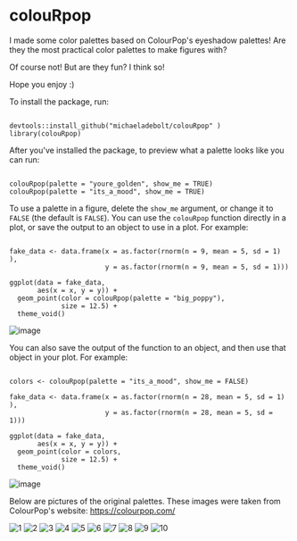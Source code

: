 # colouRpop

I made some color palettes based on ColourPop's eyeshadow palettes! Are they the most practical color palettes to make figures with? 

Of course not! But are they fun? I think so! 

Hope you enjoy :) 


To install the package, run:

```

devtools::install_github("michaeladebolt/colouRpop" )
library(colouRpop)

```

After you've installed the package, to preview what a palette looks like you can run: 

```

colouRpop(palette = "youre_golden", show_me = TRUE)
colouRpop(palette = "its_a_mood", show_me = TRUE)

```

To use a palette in a figure, delete the `show_me` argument, or change it to `FALSE` (the default is `FALSE`). You can use the `colouRpop` function directly in a plot, or save the output to an object to use in a plot. For example:

```

fake_data <- data.frame(x = as.factor(rnorm(n = 9, mean = 5, sd = 1) ),
                        y = as.factor(rnorm(n = 9, mean = 5, sd = 1)))

ggplot(data = fake_data, 
       aes(x = x, y = y)) +
  geom_point(color = colouRpop(palette = "big_poppy"), 
             size = 12.5) +
  theme_void() 

```



![image](https://user-images.githubusercontent.com/32584911/151461007-4afd2a3b-e001-4ae1-a17c-2fbc1b9762e1.png)


You can also save the output of the function to an object, and then use that object in your plot. For example:


```

colors <- colouRpop(palette = "its_a_mood", show_me = FALSE)

fake_data <- data.frame(x = as.factor(rnorm(n = 28, mean = 5, sd = 1) ),
                        y = as.factor(rnorm(n = 28, mean = 5, sd = 1)))

ggplot(data = fake_data, 
       aes(x = x, y = y)) +
  geom_point(color = colors, 
             size = 12.5) +
  theme_void() 

```

![image](https://user-images.githubusercontent.com/32584911/151461131-902f27c3-e807-4762-b7ce-33a7eb6d3008.png)

Below are pictures of the original palettes. These images were taken from ColourPop's website: https://colourpop.com/


![1](https://user-images.githubusercontent.com/32584911/151688682-90ac7afe-09a4-432d-b4d3-67448b8959a7.png)
![2](https://user-images.githubusercontent.com/32584911/151688684-9ffe8621-8ce3-41b9-89bc-e3add8d4ae21.png)
![3](https://user-images.githubusercontent.com/32584911/151688686-699228a8-19b7-42e4-ae11-2d769173f8d4.png)
![4](https://user-images.githubusercontent.com/32584911/151688688-c3526b9d-10f5-44c2-a1bf-e43ac8156cba.png)
![5](https://user-images.githubusercontent.com/32584911/151688690-0476456f-e97d-45ef-a182-b256eee4fce4.png)
![6](https://user-images.githubusercontent.com/32584911/151688691-0a090157-bb99-438c-af05-25d8ff3d1adf.png)
![7](https://user-images.githubusercontent.com/32584911/151688693-8caf958d-bcc4-4a5b-9153-2b997863add8.png)
![8](https://user-images.githubusercontent.com/32584911/151688694-4fad0dc3-46f8-401c-9e2c-aba7a60d429c.png)
![9](https://user-images.githubusercontent.com/32584911/151688695-9c8334a5-1861-48a0-8b5b-0a96573e6b43.png)
![10](https://user-images.githubusercontent.com/32584911/151688696-6fe9e1b6-810a-480a-bd29-8297dd9eea10.png)




